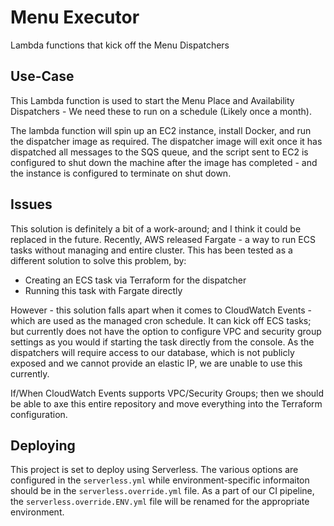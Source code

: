 # Menu Executor

Lambda functions that kick off the Menu Dispatchers

## Use-Case

This Lambda function is used to start the Menu Place and Availability Dispatchers - We need these to run on a schedule (Likely once a month).

The lambda function will spin up an EC2 instance, install Docker, and run the dispatcher image as required. The dispatcher image will exit once it has dispatched all messages to the SQS queue, and the script sent to EC2 is configured to shut down the machine after the image has completed - and the instance is configured to terminate on shut down.

## Issues

This solution is definitely a bit of a work-around; and I think it could be replaced in the future. Recently, AWS released Fargate - a way to run ECS tasks without managing and entire cluster. This has been tested as a different solution to solve this problem, by:
 - Creating an ECS task via Terraform for the dispatcher
 - Running this task with Fargate directly

However - this solution falls apart when it comes to CloudWatch Events - which are used as the managed cron schedule. It can kick off ECS tasks; but currently does not have the option to configure VPC and security group settings as you would if starting the task directly from the console. As the dispatchers will require access to our database, which is not publicly exposed and we cannot provide an elastic IP, we are unable to use this currently.

If/When CloudWatch Events supports VPC/Security Groups; then we should be able to axe this entire repository and move everything into the Terraform configuration.

## Deploying

This project is set to deploy using Serverless. The various options are configured in the `serverless.yml` while environment-specific informaiton should be in the `serverless.override.yml` file. As a part of our CI pipeline, the `serverless.override.ENV.yml` file will be renamed for the appropriate environment.
